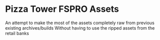 # Pizza Tower FSPRO Assets
An attempt to make the most of the assets completely raw from previous existing archives/builds
Without having to use the ripped assets from the retail banks
